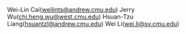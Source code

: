 


Wei-Lin Cai(weilints@andrew.cmu.edu)
Jerry Wu(chi.heng.wu@west.cmu.edu)
Hsuan-Tzu Liang(hsuantzl@andrew.cmu.edu)
Wei Li(wei.li@sv.cmu.edu)
